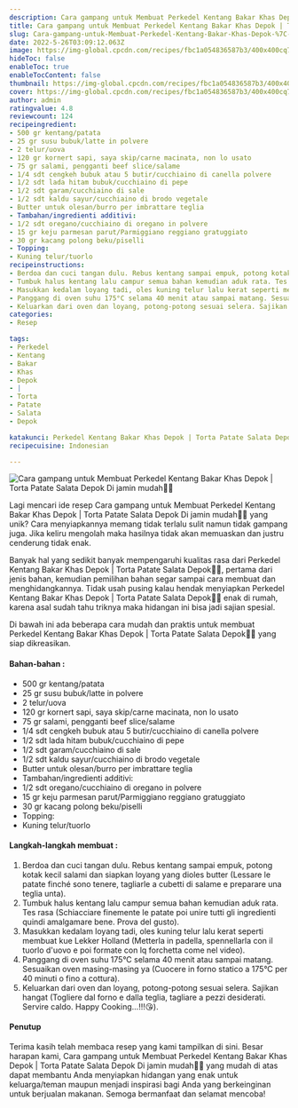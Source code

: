 ```yaml
---
description: Cara gampang untuk Membuat Perkedel Kentang Bakar Khas Depok | Torta Patate Salata Depok Di jamin mudah"
title: Cara gampang untuk Membuat Perkedel Kentang Bakar Khas Depok | Torta Patate Salata Depok Di jamin mudah
slug: Cara-gampang-untuk-Membuat-Perkedel-Kentang-Bakar-Khas-Depok-%7C-Torta-Patate-Salata-Depok-Di-jamin-mudah
date: 2022-5-26T03:09:12.063Z
image: https://img-global.cpcdn.com/recipes/fbc1a054836587b3/400x400cq70/photo.jpg
hideToc: false
enableToc: true
enableTocContent: false
thumbnail: https://img-global.cpcdn.com/recipes/fbc1a054836587b3/400x400cq70/photo.jpg
cover: https://img-global.cpcdn.com/recipes/fbc1a054836587b3/400x400cq70/photo.jpg
author: admin
ratingvalue: 4.8
reviewcount: 124
recipeingredient:
- 500 gr kentang/patata
- 25 gr susu bubuk/latte in polvere
- 2 telur/uova
- 120 gr kornert sapi, saya skip/carne macinata, non lo usato
- 75 gr salami, pengganti beef slice/salame
- 1/4 sdt cengkeh bubuk atau 5 butir/cucchiaino di canella polvere
- 1/2 sdt lada hitam bubuk/cucchiaino di pepe
- 1/2 sdt garam/cucchiaino di sale
- 1/2 sdt kaldu sayur/cucchiaino di brodo vegetale
- Butter untuk olesan/burro per imbrattare teglia
- Tambahan/ingredienti additivi:
- 1/2 sdt oregano/cucchiaino di oregano in polvere
- 15 gr keju parmesan parut/Parmiggiano reggiano gratuggiato
- 30 gr kacang polong beku/piselli
- Topping:
- Kuning telur/tuorlo
recipeinstructions:
- Berdoa dan cuci tangan dulu. Rebus kentang sampai empuk, potong kotak kecil salami dan siapkan loyang yang dioles butter (Lessare le patate finché sono tenere, tagliarle a cubetti di salame e preparare una teglia unta).
- Tumbuk halus kentang lalu campur semua bahan kemudian aduk rata. Tes rasa (Schiacciare finemente le patate poi unire tutti gli ingredienti quindi amalgamare bene. Prova del gusto).
- Masukkan kedalam loyang tadi, oles kuning telur lalu kerat seperti membuat kue Lekker Holland (Metterla in padella, spennellarla con il tuorlo d'uovo e poi formate con lq forchetta come nel video).
- Panggang di oven suhu 175°C selama 40 menit atau sampai matang. Sesuaikan oven masing-masing ya (Cuocere in forno statico a 175°C per 40 minuti o fino a cottura).
- Keluarkan dari oven dan loyang, potong-potong sesuai selera. Sajikan hangat (Togliere dal forno e dalla teglia, tagliare a pezzi desiderati. Servire caldo. Happy Cooking...!!!😘).
categories:
- Resep

tags:
- Perkedel
- Kentang
- Bakar
- Khas
- Depok
- |
- Torta
- Patate
- Salata
- Depok

katakunci: Perkedel Kentang Bakar Khas Depok | Torta Patate Salata Depok
recipecuisine: Indonesian

---
```


![Cara gampang untuk Membuat Perkedel Kentang Bakar Khas Depok | Torta Patate Salata Depok Di jamin mudah👩‍🍳](https://img-global.cpcdn.com/recipes/fbc1a054836587b3/400x400cq70/photo.jpg)

Lagi mencari ide resep Cara gampang untuk Membuat Perkedel Kentang Bakar Khas Depok | Torta Patate Salata Depok Di jamin mudah👩‍🍳 yang unik? Cara menyiapkannya memang tidak terlalu sulit namun tidak gampang juga. Jika keliru mengolah maka hasilnya tidak akan memuaskan dan justru cenderung tidak enak.

Banyak hal yang sedikit banyak mempengaruhi kualitas rasa dari Perkedel Kentang Bakar Khas Depok | Torta Patate Salata Depok👩‍🍳, pertama dari jenis bahan, kemudian pemilihan bahan segar sampai cara membuat dan menghidangkannya. Tidak usah pusing kalau hendak menyiapkan Perkedel Kentang Bakar Khas Depok | Torta Patate Salata Depok👩‍🍳 enak di rumah, karena asal sudah tahu triknya maka hidangan ini bisa jadi sajian spesial.

Di bawah ini ada beberapa cara mudah dan praktis untuk membuat Perkedel Kentang Bakar Khas Depok | Torta Patate Salata Depok👩‍🍳 yang siap dikreasikan.

<!--inarticleads1-->

#### Bahan-bahan :

- 500 gr kentang/patata
- 25 gr susu bubuk/latte in polvere
- 2 telur/uova
- 120 gr kornert sapi, saya skip/carne macinata, non lo usato
- 75 gr salami, pengganti beef slice/salame
- 1/4 sdt cengkeh bubuk atau 5 butir/cucchiaino di canella polvere
- 1/2 sdt lada hitam bubuk/cucchiaino di pepe
- 1/2 sdt garam/cucchiaino di sale
- 1/2 sdt kaldu sayur/cucchiaino di brodo vegetale
- Butter untuk olesan/burro per imbrattare teglia
- Tambahan/ingredienti additivi:
- 1/2 sdt oregano/cucchiaino di oregano in polvere
- 15 gr keju parmesan parut/Parmiggiano reggiano gratuggiato
- 30 gr kacang polong beku/piselli
- Topping:
- Kuning telur/tuorlo

<!--inarticleads2-->

#### Langkah-langkah membuat :

1. Berdoa dan cuci tangan dulu. Rebus kentang sampai empuk, potong kotak kecil salami dan siapkan loyang yang dioles butter (Lessare le patate finché sono tenere, tagliarle a cubetti di salame e preparare una teglia unta).
1. Tumbuk halus kentang lalu campur semua bahan kemudian aduk rata. Tes rasa (Schiacciare finemente le patate poi unire tutti gli ingredienti quindi amalgamare bene. Prova del gusto).
1. Masukkan kedalam loyang tadi, oles kuning telur lalu kerat seperti membuat kue Lekker Holland (Metterla in padella, spennellarla con il tuorlo d'uovo e poi formate con lq forchetta come nel video).
1. Panggang di oven suhu 175°C selama 40 menit atau sampai matang. Sesuaikan oven masing-masing ya (Cuocere in forno statico a 175°C per 40 minuti o fino a cottura).
1. Keluarkan dari oven dan loyang, potong-potong sesuai selera. Sajikan hangat (Togliere dal forno e dalla teglia, tagliare a pezzi desiderati. Servire caldo. Happy Cooking...!!!😘).

#### Penutup

Terima kasih telah membaca resep yang kami tampilkan di sini. Besar harapan kami, Cara gampang untuk Membuat Perkedel Kentang Bakar Khas Depok | Torta Patate Salata Depok Di jamin mudah👩‍🍳 yang mudah di atas dapat membantu Anda menyiapkan hidangan yang enak untuk keluarga/teman maupun menjadi inspirasi bagi Anda yang berkeinginan untuk berjualan makanan. Semoga bermanfaat dan selamat mencoba!